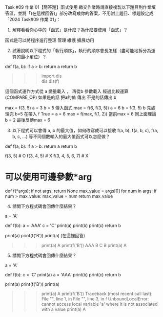 Task #09 作業 01【簡答題】函式使用
繳交作業時請直接複製以下題目到作業填答區，並將「(在這裡回答)」部分改寫成你的答案，不用附上題目、標題設定成「2024 Task#09 作業 01」：

1. 解釋看看你心中的「函式」是什麼？為什麼要使用「函式」？

函式是可以將程序進行整理 管理 維護 擴展功用

2. 試著說明以下程式的「執行順序」，執行的順序會長怎樣（盡可能地拆分為運算的最小單位）？

def f(a, b):
    if a > b:
        return a
    return b
>>> import dis    
>>> dis.dis(f)
  <!-- 1           0 RESUME                   0

  2           2 LOAD_FAST                0 (a)
              4 LOAD_FAST                1 (b)
              6 COMPARE_OP               4 (>)
             12 POP_JUMP_FORWARD_IF_FALSE     2 (to 18)

  3          14 LOAD_FAST                0 (a)
             16 RETURN_VALUE

  4     >>   18 LOAD_FAST                1 (b)
             20 RETURN_VALUE -->

這個函式運作方式從 a 變量載入 ， 再從b 參數載入 經過比較運算(COMPARE_OP) 如果是的話 把a的值 傳出  不是的話傳出 b 

max = f(3, 5)
a = 3 b = 5 傳入函式
max = f(6, f(3, 5))
a = 6 b = f(3, 5) b 先處理完 b=5 在帶入 f True = a =  6
max = f(max, f(1, 2)) 
當前max =  6  同上面理論 b = 2 最後反傳max = 6

3. 以下程式可以會傳 a, b 的最大值，如何改寫成可以接收 f(a, b), f(a, b, c), f(a, b, c, ...) 等不同個數輸入的最大值函式可以怎麼做？

def f(a, b):
    if a > b:
        return a
    return b

f(3, 5) # O
f(3, 4, 5) # X
f(3, 4, 5, 6, 7) # X

# 可以使用可邊參數*arg 

def f(*args):
    if not args:
        return None
    max_value = args[0]
    for num in args:
        if num > max_value:
            max_value = num
    return max_value

    

4. 請問下方程式碼會回傳什麼結果？

a = 'A'

def f(b):
    a = 'AAA'
    c = 'C'
    print(a)
    print(b)
    print(c)
    return b

print(a)
print(f('B'))
print(a)
(在這裡回答)
>>> print(a)
A
>>> print(f('B'))
AAA
B
C
B
>>> print(a)
A


5. 請問下方程式碼會回傳什麼結果？

a = 'A'

def f(b):
    c = 'C'
    print(a)
    a = 'AAA'
    print(b)
    print(c)
    return b

print(a)
print(f('B'))
print(a)
>>> print(a)
A
>>> print(f('B'))
Traceback (most recent call last):
  File "<stdin>", line 1, in <module>
  File "<stdin>", line 3, in f
UnboundLocalError: cannot access local variable 'a' where it is not associated with a value
>>> print(a)
A